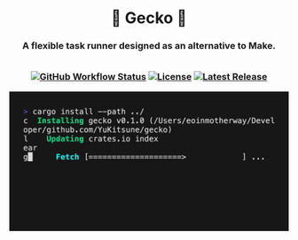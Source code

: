 <h1 align="center">
  🦎 Gecko 🦎
</h1>

<h3 align="center">
  A flexible task runner designed as an alternative to Make.
  <br>
  <br>

  [![GitHub Workflow Status](https://img.shields.io/github/actions/workflow/status/yukitsune/gecko/rust.yml?branch=main)](https://github.com/YuKitsune/gecko/actions/workflows/rust.yml)
  [![License](https://img.shields.io/github/license/YuKitsune/gecko)](https://github.com/YuKitsune/gecko/blob/main/LICENSE)
  [![Latest Release](https://img.shields.io/github/v/release/YuKitsune/gecko?include_prereleases)](https://github.com/YuKitsune/gecko/releases)

  <img src="./demo/demo.gif" />
</h3>
